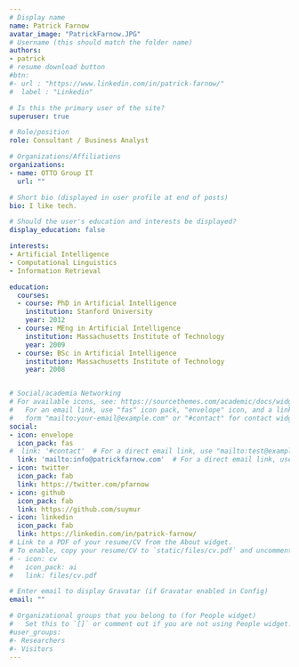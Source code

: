 ```yaml
---
# Display name
name: Patrick Farnow
avatar_image: "PatrickFarnow.JPG"
# Username (this should match the folder name)
authors:
- patrick
# resume download button
#btn:
#- url : "https://www.linkedin.com/in/patrick-farnow/"
#  label : "Linkedin"

# Is this the primary user of the site?
superuser: true

# Role/position
role: Consultant / Business Analyst

# Organizations/Affiliations
organizations:
- name: OTTO Group IT
  url: ""

# Short bio (displayed in user profile at end of posts)
bio: I like tech.

# Should the user's education and interests be displayed?
display_education: false

interests:
- Artificial Intelligence
- Computational Linguistics
- Information Retrieval

education:
  courses:
  - course: PhD in Artificial Intelligence
    institution: Stanford University
    year: 2012
  - course: MEng in Artificial Intelligence
    institution: Massachusetts Institute of Technology
    year: 2009
  - course: BSc in Artificial Intelligence
    institution: Massachusetts Institute of Technology
    year: 2008


# Social/academia Networking
# For available icons, see: https://sourcethemes.com/academic/docs/widgets/#icons
#   For an email link, use "fas" icon pack, "envelope" icon, and a link in the
#   form "mailto:your-email@example.com" or "#contact" for contact widget.
social:
- icon: envelope
  icon_pack: fas
#  link: '#contact'  # For a direct email link, use "mailto:test@example.org".
  link: 'mailto:info@patrickfarnow.com'  # For a direct email link, use "mailto:test@example.org".
- icon: twitter
  icon_pack: fab
  link: https://twitter.com/pfarnow
- icon: github
  icon_pack: fab
  link: https://github.com/suymur
- icon: linkedin
  icon_pack: fab
  link: https://linkedin.com/in/patrick-farnow/
# Link to a PDF of your resume/CV from the About widget.
# To enable, copy your resume/CV to `static/files/cv.pdf` and uncomment the lines below.  
# - icon: cv
#   icon_pack: ai
#   link: files/cv.pdf

# Enter email to display Gravatar (if Gravatar enabled in Config)
email: ""

# Organizational groups that you belong to (for People widget)
#   Set this to `[]` or comment out if you are not using People widget.  
#user_groups:
#- Researchers
#- Visitors
---
```


